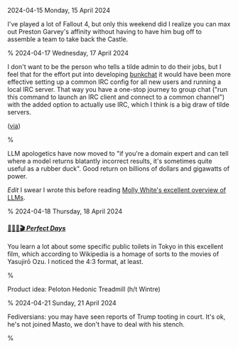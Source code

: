 2024-04-15 Monday, 15 April 2024

I've played a lot of Fallout 4, but only this weekend did I realize you can max out Preston Garvey's affinity without having to have him bug off to assemble a team to take back the Castle. 

%
2024-04-17 Wednesday, 17 April 2024

I don't want to be the person who tells a tilde admin to do their jobs, but I feel that for the effort put into developing [bunkchat](https://git.bunk.computer/bunk/bunkchat#bunkchat) it would have been more effective setting up a common IRC config for all new users and running a local IRC server. That way you have a one-stop journey to group chat ("run this command to launch an IRC client and connect to a common channel") with the added option to actually use IRC, which I think is a big draw of tilde servers. 

([via](https://lobste.rs/s/qcqfmo/bunkchat_local_only_chat_for_tilde))

%

LLM apologetics have now moved to "if you're a domain expert and can tell where a model returns blatantly incorrect results, it's sometimes quite useful as a rubber duck". Good return on billions of dollars and gigawatts of power. 

*Edit* I swear I wrote this before reading [Molly White's excellent overview of LLMs](https://www.citationneeded.news/ai-isnt-useless/).

%
2024-04-18 Thursday, 18 April 2024

#### [🔗🇯🇵🎬 *Perfect Days*](https://www.imdb.com/title/tt27503384/?ref_=nv_sr_srsg_0_tt_8_nm_0_q_perfect)

You learn a lot about some specific public toilets in Tokyo in this excellent film, which according to Wikipedia is a homage of sorts to the movies of Yasujirō Ozu. I noticed the 4:3 format, at least. 

%

Product idea: Peloton Hedonic Treadmill (h/t Wintre)

%
2024-04-21 Sunday, 21 April 2024

Fediversians: you may have seen reports of Trump tooting in court. It's ok, he's not joined Masto, we don't have to deal with his stench.

%
